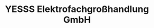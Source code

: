 ---
title: "YESSS Elektrofachgroßhandlung GmbH"
url: /menden-sauerland/yesss-elektrofachgrosshandlung-gmbh/
shop: Großhandel
---